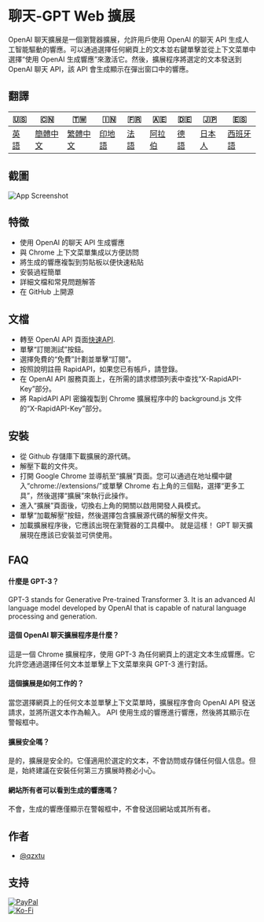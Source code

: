 # 聊天-GPT Web 擴展

OpenAI 聊天擴展是一個瀏覽器擴展，允許用戶使用 OpenAI 的聊天 API 生成人工智能驅動的響應。可以通過選擇任何網頁上的文本並右鍵單擊並從上下文菜單中選擇“使用 OpenAI 生成響應”來激活它。然後，擴展程序將選定的文本發送到 OpenAI 聊天 API，該 API 會生成顯示在彈出窗口中的響應。

## 翻譯

| 🇺🇸            | 🇨🇳                    | 🇹🇼                    | 🇮🇳                | 🇫🇷               | 🇦🇪                | 🇩🇪               | 🇯🇵                | 🇪🇸                 |
| --------------- | ----------------------- | ----------------------- | ------------------- | ------------------ | ------------------- | ------------------ | ------------------- | -------------------- |
| [英語](README.md) | [簡體中文](README.zh-CN.md) | [繁體中文](README.zh-TW.md) | [印地語](README.hi.md) | [法語](README.fr.md) | [阿拉伯](README.ar.md) | [德語](README.de.md) | [日本人](README.ja.md) | [西班牙語](README.es.md) |

## 截圖

![App Screenshot](https://cdn.discordapp.com/attachments/1008195045960204349/1099103637608878090/New_Website_Blue_Mockup_Instagram_-_Laptop.gif)

## 特徵

-   使用 OpenAI 的聊天 API 生成響應
-   與 Chrome 上下文菜單集成以方便訪問
-   將生成的響應複製到剪貼板以便快速粘貼
-   安裝過程簡單
-   詳細文檔和常見問題解答
-   在 GitHub 上開源

## 文檔

-   轉至 OpenAI API 頁面[快速API](https://rapidapi.com/liuzhaolong765481/api/chatgpt-chatgpt3-5-chatgpt4/).
-   單擊“訂閱測試”按鈕。
-   選擇免費的“免費”計劃並單擊“訂閱”。
-   按照說明註冊 RapidAPI，如果您已有帳戶，請登錄。
-   在 OpenAI API 服務頁面上，在所需的請求標頭列表中查找“X-RapidAPI-Key”部分。
-   將 RapidAPI API 密鑰複製到 Chrome 擴展程序中的 background.js 文件的“X-RapidAPI-Key”部分。

## 安裝

-   從 Github 存儲庫下載擴展的源代碼。
-   解壓下載的文件夾。
-   打開 Google Chrome 並導航至“擴展”頁面。您可以通過在地址欄中鍵入“chrome://extensions/”或單擊 Chrome 右上角的三個點，選擇“更多工具”，然後選擇“擴展”來執行此操作。
-   進入“擴展”頁面後，切換右上角的開關以啟用開發人員模式。
-   單擊“加載解壓”按鈕，然後選擇包含擴展源代碼的解壓文件夾。
-   加載擴展程序後，它應該出現在瀏覽器的工具欄中。
    就是這樣！ GPT 聊天擴展現在應該已安裝並可供使用。

## FAQ

#### 什麼是 GPT-3？

GPT-3 stands for Generative Pre-trained Transformer 3. It is an advanced AI language model developed by OpenAI that is capable of natural language processing and generation.

#### 這個 OpenAI 聊天擴展程序是什麼？

這是一個 Chrome 擴展程序，使用 GPT-3 為任何網頁上的選定文本生成響應。它允許您通過選擇任何文本並單擊上下文菜單來與 GPT-3 進行對話。

#### 這個擴展是如何工作的？

當您選擇網頁上的任何文本並單擊上下文菜單時，擴展程序會向 OpenAI API 發送請求，並將所選文本作為輸入。 API 使用生成的響應進行響應，然後將其顯示在警報框中。

#### 擴展安全嗎？

是的，擴展是安全的。它僅適用於選定的文本，不會訪問或存儲任何個人信息。但是，始終建議在安裝任何第三方擴展時務必小心。

#### 網站所有者可以看到生成的響應嗎？

不會，生成的響應僅顯示在警報框中，不會發送回網站或其所有者。

## 作者

-   [@qzxtu](https://www.github.com/qzxtu)

## 支持

[![PayPal](https://img.shields.io/badge/PayPal-00457C?style=for-the-badge&logo=paypal&logoColor=white)](https://paypal.me/nova355killer)  
[![Ko-Fi](https://img.shields.io/badge/kofi-00457C?style=for-the-badge&logo=ko-fi&logoColor=white)](https://ko-fi.com/nova355)

